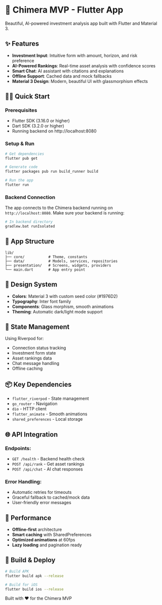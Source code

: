# 🚀 Chimera MVP - Flutter App

Beautiful, AI-powered investment analysis app built with Flutter and Material 3.

## ✨ Features

- **Investment Input**: Intuitive form with amount, horizon, and risk preference
- **AI-Powered Rankings**: Real-time asset analysis with confidence scores
- **Smart Chat**: AI assistant with citations and explanations
- **Offline Support**: Cached data and mock fallbacks
- **Material 3 Design**: Modern, beautiful UI with glassmorphism effects

## 🏃‍♂️ Quick Start

### Prerequisites
- Flutter SDK (3.16.0 or higher)
- Dart SDK (3.2.0 or higher)
- Running backend on http://localhost:8080

### Setup & Run

```bash
# Get dependencies
flutter pub get

# Generate code
flutter packages pub run build_runner build

# Run the app
flutter run
```

### Backend Connection
The app connects to the Chimera backend running on `http://localhost:8080`.
Make sure your backend is running:

```bash
# In backend directory
gradlew.bat runIsolated
```

## 📱 App Structure

```
lib/
├── core/           # Theme, constants
├── data/           # Models, services, repositories  
├── presentation/   # Screens, widgets, providers
└── main.dart       # App entry point
```

## 🎨 Design System

- **Colors**: Material 3 with custom seed color (#1976D2)
- **Typography**: Inter font family
- **Components**: Glass morphism, smooth animations
- **Theming**: Automatic dark/light mode support

## 🔧 State Management

Using Riverpod for:
- Connection status tracking
- Investment form state
- Asset rankings data
- Chat message handling
- Offline caching

## 📦 Key Dependencies

- `flutter_riverpod` - State management
- `go_router` - Navigation
- `dio` - HTTP client
- `flutter_animate` - Smooth animations
- `shared_preferences` - Local storage

## 🌐 API Integration

### Endpoints:
- `GET /health` - Backend health check
- `POST /api/rank` - Get asset rankings
- `POST /api/chat` - AI chat responses

### Error Handling:
- Automatic retries for timeouts
- Graceful fallback to cached/mock data
- User-friendly error messages

## 🎯 Performance

- **Offline-first** architecture
- **Smart caching** with SharedPreferences
- **Optimized animations** at 60fps
- **Lazy loading** and pagination ready

## 🚀 Build & Deploy

```bash
# Build APK
flutter build apk --release

# Build for iOS
flutter build ios --release
```

Built with ❤️ for the Chimera MVP